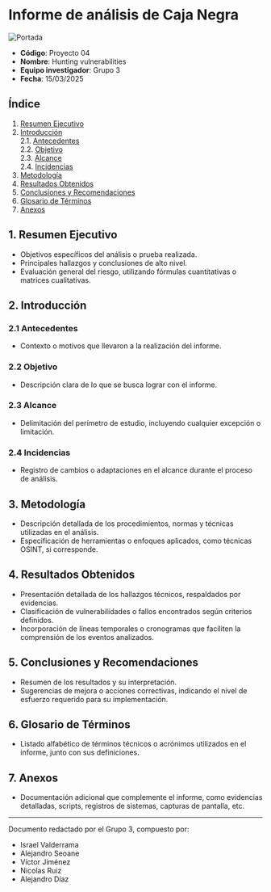 # Informe de análisis de Caja Negra

![Portada](./img/portada.png)

- **Código**: Proyecto 04
- **Nombre**: Hunting vulnerabilities
- **Equipo investigador**: Grupo 3
- **Fecha**: 15/03/2025

## Índice

1. [Resumen Ejecutivo](#1-resumen-ejecutivo)
2. [Introducción](#2-introducción)  
   2.1. [Antecedentes](#21-antecedentes)  
   2.2. [Objetivo](#22-objetivo)  
   2.3. [Alcance](#23-alcance)  
   2.4. [Incidencias](#24-incidencias)
3. [Metodología](#3-metodología)
4. [Resultados Obtenidos](#4-resultados-obtenidos)
5. [Conclusiones y Recomendaciones](#5-conclusiones-y-recomendaciones)
6. [Glosario de Términos](#6-glosario-de-términos)
7. [Anexos](#7-anexos)

## 1. Resumen Ejecutivo

- Objetivos específicos del análisis o prueba realizada.
- Principales hallazgos y conclusiones de alto nivel.
- Evaluación general del riesgo, utilizando fórmulas cuantitativas o matrices cualitativas.

## 2. Introducción

### 2.1 Antecedentes

- Contexto o motivos que llevaron a la realización del informe.

### 2.2 Objetivo

- Descripción clara de lo que se busca lograr con el informe.

### 2.3 Alcance

- Delimitación del perímetro de estudio, incluyendo cualquier excepción o limitación.

### 2.4 Incidencias

- Registro de cambios o adaptaciones en el alcance durante el proceso de análisis.

## 3. Metodología

- Descripción detallada de los procedimientos, normas y técnicas utilizadas en el análisis.
- Especificación de herramientas o enfoques aplicados, como técnicas OSINT, si corresponde.

## 4. Resultados Obtenidos

- Presentación detallada de los hallazgos técnicos, respaldados por evidencias.
- Clasificación de vulnerabilidades o fallos encontrados según criterios definidos.
- Incorporación de líneas temporales o cronogramas que faciliten la comprensión de los eventos analizados.

## 5. Conclusiones y Recomendaciones

- Resumen de los resultados y su interpretación.
- Sugerencias de mejora o acciones correctivas, indicando el nivel de esfuerzo requerido para su implementación.

## 6. Glosario de Términos

- Listado alfabético de términos técnicos o acrónimos utilizados en el informe, junto con sus definiciones.

## 7. Anexos

- Documentación adicional que complemente el informe, como evidencias detalladas, scripts, registros de sistemas, capturas de pantalla, etc.

---

Documento redactado por el Grupo 3, compuesto por:

- Israel Valderrama
- Alejandro Seoane
- Víctor Jiménez
- Nicolas Ruiz
- Alejandro Díaz
